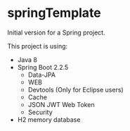 # springTemplate
Initial version for a Spring project.

This project is using:
- Java 8
- Spring Boot 2.2.5
  - Data-JPA
  - WEB
  - Devtools (Only for Eclipse users)
  - Cache
  - JSON JWT Web Token
  - Security
- H2 memory database
